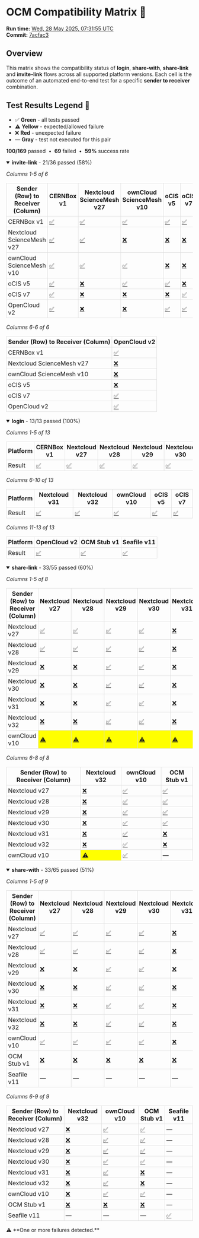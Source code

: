 # OCM Compatibility Matrix 🔄

<p><strong>Run&nbsp;time:</strong> <a href="https://github.com/pondersource/dev-stock/actions/runs/15294231019">Wed, 28 May 2025, 07:31:55 UTC</a><br><strong>Commit:</strong> <a href="https://github.com/pondersource/dev-stock/tree/7acfac380dc2c193f1d406634af104b39331ada3">7acfac3</a></p>

## Overview
This matrix shows the compatibility status of **login**, **share-with**, **share-link** and **invite-link** flows across all supported platform versions.
Each cell is the outcome of an automated end-to-end test for a specific **sender to receiver** combination.

## Test Results Legend 🎯
- ✅ **Green** - all tests passed
- ⚠️ **Yellow** - expected/allowed failure
- ❌ **Red** - unexpected failure
- — **Gray** - test not executed for this pair

<p><strong>100/169</strong> passed &nbsp;•&nbsp; <strong>69</strong> failed &nbsp;•&nbsp; <strong>59%</strong> success rate</p><details open>
<summary><strong>invite-link</strong> - 21/36 passed&nbsp;(58%)</summary>

<p><em>Columns 1-5 of 6</em></p><table style="border-collapse: collapse; width: 100%;">
  <thead>
    <tr><th style="border: 1px solid #ddd; padding: 4px;">Sender (Row) to Receiver (Column)</th><th style="border: 1px solid #ddd; padding: 4px;">CERNBox v1</th><th style="border: 1px solid #ddd; padding: 4px;">Nextcloud ScienceMesh v27</th><th style="border: 1px solid #ddd; padding: 4px;">ownCloud ScienceMesh v10</th><th style="border: 1px solid #ddd; padding: 4px;">oCIS v5</th><th style="border: 1px solid #ddd; padding: 4px;">oCIS v7</th></tr>
  </thead>
  <tbody>
    <tr><td style="border: 1px solid #ddd; padding: 4px;">CERNBox v1</td><td style="border: 1px solid #ddd; padding: 4px; "><a href="https://github.com/pondersource/dev-stock/actions/runs/15294234342">✅</a></td><td style="border: 1px solid #ddd; padding: 4px; "><a href="https://github.com/pondersource/dev-stock/actions/runs/15294234475">✅</a></td><td style="border: 1px solid #ddd; padding: 4px; "><a href="https://github.com/pondersource/dev-stock/actions/runs/15294234455">✅</a></td><td style="border: 1px solid #ddd; padding: 4px; "><a href="https://github.com/pondersource/dev-stock/actions/runs/15294234361">✅</a></td><td style="border: 1px solid #ddd; padding: 4px; "><a href="https://github.com/pondersource/dev-stock/actions/runs/15294234700">✅</a></td></tr>
    <tr><td style="border: 1px solid #ddd; padding: 4px;">Nextcloud ScienceMesh v27</td><td style="border: 1px solid #ddd; padding: 4px; "><a href="https://github.com/pondersource/dev-stock/actions/runs/15294234382">✅</a></td><td style="border: 1px solid #ddd; padding: 4px; "><a href="https://github.com/pondersource/dev-stock/actions/runs/15294234383">✅</a></td><td style="border: 1px solid #ddd; padding: 4px; "><a href="https://github.com/pondersource/dev-stock/actions/runs/15294234343">❌</a></td><td style="border: 1px solid #ddd; padding: 4px; "><a href="https://github.com/pondersource/dev-stock/actions/runs/15294234392">❌</a></td><td style="border: 1px solid #ddd; padding: 4px; "><a href="https://github.com/pondersource/dev-stock/actions/runs/15294324634">❌</a></td></tr>
    <tr><td style="border: 1px solid #ddd; padding: 4px;">ownCloud ScienceMesh v10</td><td style="border: 1px solid #ddd; padding: 4px; "><a href="https://github.com/pondersource/dev-stock/actions/runs/15294324687">✅</a></td><td style="border: 1px solid #ddd; padding: 4px; "><a href="https://github.com/pondersource/dev-stock/actions/runs/15294324624">✅</a></td><td style="border: 1px solid #ddd; padding: 4px; "><a href="https://github.com/pondersource/dev-stock/actions/runs/15294324536">✅</a></td><td style="border: 1px solid #ddd; padding: 4px; "><a href="https://github.com/pondersource/dev-stock/actions/runs/15294324686">❌</a></td><td style="border: 1px solid #ddd; padding: 4px; "><a href="https://github.com/pondersource/dev-stock/actions/runs/15294324501">❌</a></td></tr>
    <tr><td style="border: 1px solid #ddd; padding: 4px;">oCIS v5</td><td style="border: 1px solid #ddd; padding: 4px; "><a href="https://github.com/pondersource/dev-stock/actions/runs/15294324579">✅</a></td><td style="border: 1px solid #ddd; padding: 4px; "><a href="https://github.com/pondersource/dev-stock/actions/runs/15294324637">❌</a></td><td style="border: 1px solid #ddd; padding: 4px; "><a href="https://github.com/pondersource/dev-stock/actions/runs/15294412581">✅</a></td><td style="border: 1px solid #ddd; padding: 4px; "><a href="https://github.com/pondersource/dev-stock/actions/runs/15294412542">✅</a></td><td style="border: 1px solid #ddd; padding: 4px; "><a href="https://github.com/pondersource/dev-stock/actions/runs/15294412580">❌</a></td></tr>
    <tr><td style="border: 1px solid #ddd; padding: 4px;">oCIS v7</td><td style="border: 1px solid #ddd; padding: 4px; "><a href="https://github.com/pondersource/dev-stock/actions/runs/15294412505">✅</a></td><td style="border: 1px solid #ddd; padding: 4px; "><a href="https://github.com/pondersource/dev-stock/actions/runs/15294412492">❌</a></td><td style="border: 1px solid #ddd; padding: 4px; "><a href="https://github.com/pondersource/dev-stock/actions/runs/15294412590">❌</a></td><td style="border: 1px solid #ddd; padding: 4px; "><a href="https://github.com/pondersource/dev-stock/actions/runs/15294412520">❌</a></td><td style="border: 1px solid #ddd; padding: 4px; "><a href="https://github.com/pondersource/dev-stock/actions/runs/15294412550">✅</a></td></tr>
    <tr><td style="border: 1px solid #ddd; padding: 4px;">OpenCloud v2</td><td style="border: 1px solid #ddd; padding: 4px; "><a href="https://github.com/pondersource/dev-stock/actions/runs/15294482824">✅</a></td><td style="border: 1px solid #ddd; padding: 4px; "><a href="https://github.com/pondersource/dev-stock/actions/runs/15294482847">❌</a></td><td style="border: 1px solid #ddd; padding: 4px; "><a href="https://github.com/pondersource/dev-stock/actions/runs/15294482848">❌</a></td><td style="border: 1px solid #ddd; padding: 4px; "><a href="https://github.com/pondersource/dev-stock/actions/runs/15294482833">✅</a></td><td style="border: 1px solid #ddd; padding: 4px; "><a href="https://github.com/pondersource/dev-stock/actions/runs/15294482844">✅</a></td></tr>
  </tbody>
</table>
<p><em>Columns 6-6 of 6</em></p><table style="border-collapse: collapse; width: 100%;">
  <thead>
    <tr><th style="border: 1px solid #ddd; padding: 4px;">Sender (Row) to Receiver (Column)</th><th style="border: 1px solid #ddd; padding: 4px;">OpenCloud v2</th></tr>
  </thead>
  <tbody>
    <tr><td style="border: 1px solid #ddd; padding: 4px;">CERNBox v1</td><td style="border: 1px solid #ddd; padding: 4px; "><a href="https://github.com/pondersource/dev-stock/actions/runs/15294234350">✅</a></td></tr>
    <tr><td style="border: 1px solid #ddd; padding: 4px;">Nextcloud ScienceMesh v27</td><td style="border: 1px solid #ddd; padding: 4px; "><a href="https://github.com/pondersource/dev-stock/actions/runs/15294324568">❌</a></td></tr>
    <tr><td style="border: 1px solid #ddd; padding: 4px;">ownCloud ScienceMesh v10</td><td style="border: 1px solid #ddd; padding: 4px; "><a href="https://github.com/pondersource/dev-stock/actions/runs/15294324631">❌</a></td></tr>
    <tr><td style="border: 1px solid #ddd; padding: 4px;">oCIS v5</td><td style="border: 1px solid #ddd; padding: 4px; "><a href="https://github.com/pondersource/dev-stock/actions/runs/15294412483">❌</a></td></tr>
    <tr><td style="border: 1px solid #ddd; padding: 4px;">oCIS v7</td><td style="border: 1px solid #ddd; padding: 4px; "><a href="https://github.com/pondersource/dev-stock/actions/runs/15294412525">✅</a></td></tr>
    <tr><td style="border: 1px solid #ddd; padding: 4px;">OpenCloud v2</td><td style="border: 1px solid #ddd; padding: 4px; "><a href="https://github.com/pondersource/dev-stock/actions/runs/15294482863">✅</a></td></tr>
  </tbody>
</table>

</details>
<details open>
<summary><strong>login</strong> - 13/13 passed&nbsp;(100%)</summary>

<p><em>Columns 1-5 of 13</em></p><table style="border-collapse: collapse; width: 100%;">
  <thead>
    <tr><th style="border: 1px solid #ddd; padding: 4px;">Platform</th><th style="border: 1px solid #ddd; padding: 4px;">CERNBox v1</th><th style="border: 1px solid #ddd; padding: 4px;">Nextcloud v27</th><th style="border: 1px solid #ddd; padding: 4px;">Nextcloud v28</th><th style="border: 1px solid #ddd; padding: 4px;">Nextcloud v29</th><th style="border: 1px solid #ddd; padding: 4px;">Nextcloud v30</th></tr>
  </thead>
  <tbody>
    <tr><td style="border: 1px solid #ddd; padding: 4px;">Result</td><td style="border: 1px solid #ddd; padding: 4px; "><a href="https://github.com/pondersource/dev-stock/actions/runs/15294482926">✅</a></td><td style="border: 1px solid #ddd; padding: 4px; "><a href="https://github.com/pondersource/dev-stock/actions/runs/15294482874">✅</a></td><td style="border: 1px solid #ddd; padding: 4px; "><a href="https://github.com/pondersource/dev-stock/actions/runs/15294482832">✅</a></td><td style="border: 1px solid #ddd; padding: 4px; "><a href="https://github.com/pondersource/dev-stock/actions/runs/15294482902">✅</a></td><td style="border: 1px solid #ddd; padding: 4px; "><a href="https://github.com/pondersource/dev-stock/actions/runs/15294551133">✅</a></td></tr>
  </tbody>
</table>
<p><em>Columns 6-10 of 13</em></p><table style="border-collapse: collapse; width: 100%;">
  <thead>
    <tr><th style="border: 1px solid #ddd; padding: 4px;">Platform</th><th style="border: 1px solid #ddd; padding: 4px;">Nextcloud v31</th><th style="border: 1px solid #ddd; padding: 4px;">Nextcloud v32</th><th style="border: 1px solid #ddd; padding: 4px;">ownCloud v10</th><th style="border: 1px solid #ddd; padding: 4px;">oCIS v5</th><th style="border: 1px solid #ddd; padding: 4px;">oCIS v7</th></tr>
  </thead>
  <tbody>
    <tr><td style="border: 1px solid #ddd; padding: 4px;">Result</td><td style="border: 1px solid #ddd; padding: 4px; "><a href="https://github.com/pondersource/dev-stock/actions/runs/15294551209">✅</a></td><td style="border: 1px solid #ddd; padding: 4px; "><a href="https://github.com/pondersource/dev-stock/actions/runs/15294551178">✅</a></td><td style="border: 1px solid #ddd; padding: 4px; "><a href="https://github.com/pondersource/dev-stock/actions/runs/15294551138">✅</a></td><td style="border: 1px solid #ddd; padding: 4px; "><a href="https://github.com/pondersource/dev-stock/actions/runs/15294551150">✅</a></td><td style="border: 1px solid #ddd; padding: 4px; "><a href="https://github.com/pondersource/dev-stock/actions/runs/15294551208">✅</a></td></tr>
  </tbody>
</table>
<p><em>Columns 11-13 of 13</em></p><table style="border-collapse: collapse; width: 100%;">
  <thead>
    <tr><th style="border: 1px solid #ddd; padding: 4px;">Platform</th><th style="border: 1px solid #ddd; padding: 4px;">OpenCloud v2</th><th style="border: 1px solid #ddd; padding: 4px;">OCM Stub v1</th><th style="border: 1px solid #ddd; padding: 4px;">Seafile v11</th></tr>
  </thead>
  <tbody>
    <tr><td style="border: 1px solid #ddd; padding: 4px;">Result</td><td style="border: 1px solid #ddd; padding: 4px; "><a href="https://github.com/pondersource/dev-stock/actions/runs/15294551166">✅</a></td><td style="border: 1px solid #ddd; padding: 4px; "><a href="https://github.com/pondersource/dev-stock/actions/runs/15294551194">✅</a></td><td style="border: 1px solid #ddd; padding: 4px; "><a href="https://github.com/pondersource/dev-stock/actions/runs/15294551160">✅</a></td></tr>
  </tbody>
</table>

</details>
<details open>
<summary><strong>share-link</strong> - 33/55 passed&nbsp;(60%)</summary>

<p><em>Columns 1-5 of 8</em></p><table style="border-collapse: collapse; width: 100%;">
  <thead>
    <tr><th style="border: 1px solid #ddd; padding: 4px;">Sender (Row) to Receiver (Column)</th><th style="border: 1px solid #ddd; padding: 4px;">Nextcloud v27</th><th style="border: 1px solid #ddd; padding: 4px;">Nextcloud v28</th><th style="border: 1px solid #ddd; padding: 4px;">Nextcloud v29</th><th style="border: 1px solid #ddd; padding: 4px;">Nextcloud v30</th><th style="border: 1px solid #ddd; padding: 4px;">Nextcloud v31</th></tr>
  </thead>
  <tbody>
    <tr><td style="border: 1px solid #ddd; padding: 4px;">Nextcloud v27</td><td style="border: 1px solid #ddd; padding: 4px; "><a href="https://github.com/pondersource/dev-stock/actions/runs/15294551189">✅</a></td><td style="border: 1px solid #ddd; padding: 4px; "><a href="https://github.com/pondersource/dev-stock/actions/runs/15294608415">✅</a></td><td style="border: 1px solid #ddd; padding: 4px; "><a href="https://github.com/pondersource/dev-stock/actions/runs/15294608450">✅</a></td><td style="border: 1px solid #ddd; padding: 4px; "><a href="https://github.com/pondersource/dev-stock/actions/runs/15294608458">✅</a></td><td style="border: 1px solid #ddd; padding: 4px; "><a href="https://github.com/pondersource/dev-stock/actions/runs/15294608459">❌</a></td></tr>
    <tr><td style="border: 1px solid #ddd; padding: 4px;">Nextcloud v28</td><td style="border: 1px solid #ddd; padding: 4px; "><a href="https://github.com/pondersource/dev-stock/actions/runs/15294608445">✅</a></td><td style="border: 1px solid #ddd; padding: 4px; "><a href="https://github.com/pondersource/dev-stock/actions/runs/15294608423">✅</a></td><td style="border: 1px solid #ddd; padding: 4px; "><a href="https://github.com/pondersource/dev-stock/actions/runs/15294608443">✅</a></td><td style="border: 1px solid #ddd; padding: 4px; "><a href="https://github.com/pondersource/dev-stock/actions/runs/15294667316">✅</a></td><td style="border: 1px solid #ddd; padding: 4px; "><a href="https://github.com/pondersource/dev-stock/actions/runs/15294667318">❌</a></td></tr>
    <tr><td style="border: 1px solid #ddd; padding: 4px;">Nextcloud v29</td><td style="border: 1px solid #ddd; padding: 4px; "><a href="https://github.com/pondersource/dev-stock/actions/runs/15294667301">❌</a></td><td style="border: 1px solid #ddd; padding: 4px; "><a href="https://github.com/pondersource/dev-stock/actions/runs/15294667348">❌</a></td><td style="border: 1px solid #ddd; padding: 4px; "><a href="https://github.com/pondersource/dev-stock/actions/runs/15294667416">✅</a></td><td style="border: 1px solid #ddd; padding: 4px; "><a href="https://github.com/pondersource/dev-stock/actions/runs/15294667368">✅</a></td><td style="border: 1px solid #ddd; padding: 4px; "><a href="https://github.com/pondersource/dev-stock/actions/runs/15294667352">❌</a></td></tr>
    <tr><td style="border: 1px solid #ddd; padding: 4px;">Nextcloud v30</td><td style="border: 1px solid #ddd; padding: 4px; "><a href="https://github.com/pondersource/dev-stock/actions/runs/15294724608">❌</a></td><td style="border: 1px solid #ddd; padding: 4px; "><a href="https://github.com/pondersource/dev-stock/actions/runs/15294724601">❌</a></td><td style="border: 1px solid #ddd; padding: 4px; "><a href="https://github.com/pondersource/dev-stock/actions/runs/15294724587">✅</a></td><td style="border: 1px solid #ddd; padding: 4px; "><a href="https://github.com/pondersource/dev-stock/actions/runs/15294724666">✅</a></td><td style="border: 1px solid #ddd; padding: 4px; "><a href="https://github.com/pondersource/dev-stock/actions/runs/15294724622">❌</a></td></tr>
    <tr><td style="border: 1px solid #ddd; padding: 4px;">Nextcloud v31</td><td style="border: 1px solid #ddd; padding: 4px; "><a href="https://github.com/pondersource/dev-stock/actions/runs/15294784273">❌</a></td><td style="border: 1px solid #ddd; padding: 4px; "><a href="https://github.com/pondersource/dev-stock/actions/runs/15294784351">❌</a></td><td style="border: 1px solid #ddd; padding: 4px; "><a href="https://github.com/pondersource/dev-stock/actions/runs/15294784331">✅</a></td><td style="border: 1px solid #ddd; padding: 4px; "><a href="https://github.com/pondersource/dev-stock/actions/runs/15294784300">✅</a></td><td style="border: 1px solid #ddd; padding: 4px; "><a href="https://github.com/pondersource/dev-stock/actions/runs/15294784314">❌</a></td></tr>
    <tr><td style="border: 1px solid #ddd; padding: 4px;">Nextcloud v32</td><td style="border: 1px solid #ddd; padding: 4px; "><a href="https://github.com/pondersource/dev-stock/actions/runs/15294784347">❌</a></td><td style="border: 1px solid #ddd; padding: 4px; "><a href="https://github.com/pondersource/dev-stock/actions/runs/15294850685">❌</a></td><td style="border: 1px solid #ddd; padding: 4px; "><a href="https://github.com/pondersource/dev-stock/actions/runs/15294850683">✅</a></td><td style="border: 1px solid #ddd; padding: 4px; "><a href="https://github.com/pondersource/dev-stock/actions/runs/15294850668">✅</a></td><td style="border: 1px solid #ddd; padding: 4px; "><a href="https://github.com/pondersource/dev-stock/actions/runs/15294850688">❌</a></td></tr>
    <tr><td style="border: 1px solid #ddd; padding: 4px;">ownCloud v10</td><td style="border: 1px solid #ddd; padding: 4px; background-color: yellow;"><a href="https://github.com/pondersource/dev-stock/actions/runs/15294850696">⚠️</a></td><td style="border: 1px solid #ddd; padding: 4px; background-color: yellow;"><a href="https://github.com/pondersource/dev-stock/actions/runs/15294850705">⚠️</a></td><td style="border: 1px solid #ddd; padding: 4px; background-color: yellow;"><a href="https://github.com/pondersource/dev-stock/actions/runs/15294850703">⚠️</a></td><td style="border: 1px solid #ddd; padding: 4px; background-color: yellow;"><a href="https://github.com/pondersource/dev-stock/actions/runs/15294918307">⚠️</a></td><td style="border: 1px solid #ddd; padding: 4px; background-color: yellow;"><a href="https://github.com/pondersource/dev-stock/actions/runs/15294918237">⚠️</a></td></tr>
  </tbody>
</table>
<p><em>Columns 6-8 of 8</em></p><table style="border-collapse: collapse; width: 100%;">
  <thead>
    <tr><th style="border: 1px solid #ddd; padding: 4px;">Sender (Row) to Receiver (Column)</th><th style="border: 1px solid #ddd; padding: 4px;">Nextcloud v32</th><th style="border: 1px solid #ddd; padding: 4px;">ownCloud v10</th><th style="border: 1px solid #ddd; padding: 4px;">OCM Stub v1</th></tr>
  </thead>
  <tbody>
    <tr><td style="border: 1px solid #ddd; padding: 4px;">Nextcloud v27</td><td style="border: 1px solid #ddd; padding: 4px; "><a href="https://github.com/pondersource/dev-stock/actions/runs/15294608505">❌</a></td><td style="border: 1px solid #ddd; padding: 4px; "><a href="https://github.com/pondersource/dev-stock/actions/runs/15294608440">✅</a></td><td style="border: 1px solid #ddd; padding: 4px; "><a href="https://github.com/pondersource/dev-stock/actions/runs/15294608425">✅</a></td></tr>
    <tr><td style="border: 1px solid #ddd; padding: 4px;">Nextcloud v28</td><td style="border: 1px solid #ddd; padding: 4px; "><a href="https://github.com/pondersource/dev-stock/actions/runs/15294667303">❌</a></td><td style="border: 1px solid #ddd; padding: 4px; "><a href="https://github.com/pondersource/dev-stock/actions/runs/15294667308">✅</a></td><td style="border: 1px solid #ddd; padding: 4px; "><a href="https://github.com/pondersource/dev-stock/actions/runs/15294667306">✅</a></td></tr>
    <tr><td style="border: 1px solid #ddd; padding: 4px;">Nextcloud v29</td><td style="border: 1px solid #ddd; padding: 4px; "><a href="https://github.com/pondersource/dev-stock/actions/runs/15294724626">❌</a></td><td style="border: 1px solid #ddd; padding: 4px; "><a href="https://github.com/pondersource/dev-stock/actions/runs/15294724562">✅</a></td><td style="border: 1px solid #ddd; padding: 4px; "><a href="https://github.com/pondersource/dev-stock/actions/runs/15294724644">✅</a></td></tr>
    <tr><td style="border: 1px solid #ddd; padding: 4px;">Nextcloud v30</td><td style="border: 1px solid #ddd; padding: 4px; "><a href="https://github.com/pondersource/dev-stock/actions/runs/15294724691">❌</a></td><td style="border: 1px solid #ddd; padding: 4px; "><a href="https://github.com/pondersource/dev-stock/actions/runs/15294724561">✅</a></td><td style="border: 1px solid #ddd; padding: 4px; "><a href="https://github.com/pondersource/dev-stock/actions/runs/15294784304">✅</a></td></tr>
    <tr><td style="border: 1px solid #ddd; padding: 4px;">Nextcloud v31</td><td style="border: 1px solid #ddd; padding: 4px; "><a href="https://github.com/pondersource/dev-stock/actions/runs/15294784272">❌</a></td><td style="border: 1px solid #ddd; padding: 4px; "><a href="https://github.com/pondersource/dev-stock/actions/runs/15294784328">✅</a></td><td style="border: 1px solid #ddd; padding: 4px; "><a href="https://github.com/pondersource/dev-stock/actions/runs/15294784264">❌</a></td></tr>
    <tr><td style="border: 1px solid #ddd; padding: 4px;">Nextcloud v32</td><td style="border: 1px solid #ddd; padding: 4px; "><a href="https://github.com/pondersource/dev-stock/actions/runs/15294850729">❌</a></td><td style="border: 1px solid #ddd; padding: 4px; "><a href="https://github.com/pondersource/dev-stock/actions/runs/15294850670">✅</a></td><td style="border: 1px solid #ddd; padding: 4px; "><a href="https://github.com/pondersource/dev-stock/actions/runs/15294850687">❌</a></td></tr>
    <tr><td style="border: 1px solid #ddd; padding: 4px;">ownCloud v10</td><td style="border: 1px solid #ddd; padding: 4px; background-color: yellow;"><a href="https://github.com/pondersource/dev-stock/actions/runs/15294918268">⚠️</a></td><td style="border: 1px solid #ddd; padding: 4px; "><a href="https://github.com/pondersource/dev-stock/actions/runs/15294918193">✅</a></td><td style="border: 1px solid #ddd; padding: 4px;">—</td></tr>
  </tbody>
</table>

</details>
<details open>
<summary><strong>share-with</strong> - 33/65 passed&nbsp;(51%)</summary>

<p><em>Columns 1-5 of 9</em></p><table style="border-collapse: collapse; width: 100%;">
  <thead>
    <tr><th style="border: 1px solid #ddd; padding: 4px;">Sender (Row) to Receiver (Column)</th><th style="border: 1px solid #ddd; padding: 4px;">Nextcloud v27</th><th style="border: 1px solid #ddd; padding: 4px;">Nextcloud v28</th><th style="border: 1px solid #ddd; padding: 4px;">Nextcloud v29</th><th style="border: 1px solid #ddd; padding: 4px;">Nextcloud v30</th><th style="border: 1px solid #ddd; padding: 4px;">Nextcloud v31</th></tr>
  </thead>
  <tbody>
    <tr><td style="border: 1px solid #ddd; padding: 4px;">Nextcloud v27</td><td style="border: 1px solid #ddd; padding: 4px; "><a href="https://github.com/pondersource/dev-stock/actions/runs/15294918249">✅</a></td><td style="border: 1px solid #ddd; padding: 4px; "><a href="https://github.com/pondersource/dev-stock/actions/runs/15294918187">✅</a></td><td style="border: 1px solid #ddd; padding: 4px; "><a href="https://github.com/pondersource/dev-stock/actions/runs/15294918278">✅</a></td><td style="border: 1px solid #ddd; padding: 4px; "><a href="https://github.com/pondersource/dev-stock/actions/runs/15294918194">✅</a></td><td style="border: 1px solid #ddd; padding: 4px; "><a href="https://github.com/pondersource/dev-stock/actions/runs/15294918266">❌</a></td></tr>
    <tr><td style="border: 1px solid #ddd; padding: 4px;">Nextcloud v28</td><td style="border: 1px solid #ddd; padding: 4px; "><a href="https://github.com/pondersource/dev-stock/actions/runs/15294985286">✅</a></td><td style="border: 1px solid #ddd; padding: 4px; "><a href="https://github.com/pondersource/dev-stock/actions/runs/15294985390">✅</a></td><td style="border: 1px solid #ddd; padding: 4px; "><a href="https://github.com/pondersource/dev-stock/actions/runs/15294985296">✅</a></td><td style="border: 1px solid #ddd; padding: 4px; "><a href="https://github.com/pondersource/dev-stock/actions/runs/15294985288">✅</a></td><td style="border: 1px solid #ddd; padding: 4px; "><a href="https://github.com/pondersource/dev-stock/actions/runs/15294985326">❌</a></td></tr>
    <tr><td style="border: 1px solid #ddd; padding: 4px;">Nextcloud v29</td><td style="border: 1px solid #ddd; padding: 4px; "><a href="https://github.com/pondersource/dev-stock/actions/runs/15295048911">❌</a></td><td style="border: 1px solid #ddd; padding: 4px; "><a href="https://github.com/pondersource/dev-stock/actions/runs/15295048903">❌</a></td><td style="border: 1px solid #ddd; padding: 4px; "><a href="https://github.com/pondersource/dev-stock/actions/runs/15295049017">✅</a></td><td style="border: 1px solid #ddd; padding: 4px; "><a href="https://github.com/pondersource/dev-stock/actions/runs/15295048898">✅</a></td><td style="border: 1px solid #ddd; padding: 4px; "><a href="https://github.com/pondersource/dev-stock/actions/runs/15295048915">❌</a></td></tr>
    <tr><td style="border: 1px solid #ddd; padding: 4px;">Nextcloud v30</td><td style="border: 1px solid #ddd; padding: 4px; "><a href="https://github.com/pondersource/dev-stock/actions/runs/15295048904">❌</a></td><td style="border: 1px solid #ddd; padding: 4px; "><a href="https://github.com/pondersource/dev-stock/actions/runs/15295048891">❌</a></td><td style="border: 1px solid #ddd; padding: 4px; "><a href="https://github.com/pondersource/dev-stock/actions/runs/15295113169">✅</a></td><td style="border: 1px solid #ddd; padding: 4px; "><a href="https://github.com/pondersource/dev-stock/actions/runs/15295113178">✅</a></td><td style="border: 1px solid #ddd; padding: 4px; "><a href="https://github.com/pondersource/dev-stock/actions/runs/15295113165">❌</a></td></tr>
    <tr><td style="border: 1px solid #ddd; padding: 4px;">Nextcloud v31</td><td style="border: 1px solid #ddd; padding: 4px; "><a href="https://github.com/pondersource/dev-stock/actions/runs/15295113149">❌</a></td><td style="border: 1px solid #ddd; padding: 4px; "><a href="https://github.com/pondersource/dev-stock/actions/runs/15295113280">❌</a></td><td style="border: 1px solid #ddd; padding: 4px; "><a href="https://github.com/pondersource/dev-stock/actions/runs/15295113177">✅</a></td><td style="border: 1px solid #ddd; padding: 4px; "><a href="https://github.com/pondersource/dev-stock/actions/runs/15295113190">✅</a></td><td style="border: 1px solid #ddd; padding: 4px; "><a href="https://github.com/pondersource/dev-stock/actions/runs/15295179906">❌</a></td></tr>
    <tr><td style="border: 1px solid #ddd; padding: 4px;">Nextcloud v32</td><td style="border: 1px solid #ddd; padding: 4px; "><a href="https://github.com/pondersource/dev-stock/actions/runs/15295179895">❌</a></td><td style="border: 1px solid #ddd; padding: 4px; "><a href="https://github.com/pondersource/dev-stock/actions/runs/15295179951">❌</a></td><td style="border: 1px solid #ddd; padding: 4px; "><a href="https://github.com/pondersource/dev-stock/actions/runs/15295179943">✅</a></td><td style="border: 1px solid #ddd; padding: 4px; "><a href="https://github.com/pondersource/dev-stock/actions/runs/15295179998">✅</a></td><td style="border: 1px solid #ddd; padding: 4px; "><a href="https://github.com/pondersource/dev-stock/actions/runs/15295179956">❌</a></td></tr>
    <tr><td style="border: 1px solid #ddd; padding: 4px;">ownCloud v10</td><td style="border: 1px solid #ddd; padding: 4px; "><a href="https://github.com/pondersource/dev-stock/actions/runs/15295243920">✅</a></td><td style="border: 1px solid #ddd; padding: 4px; "><a href="https://github.com/pondersource/dev-stock/actions/runs/15295244049">✅</a></td><td style="border: 1px solid #ddd; padding: 4px; "><a href="https://github.com/pondersource/dev-stock/actions/runs/15295244005">✅</a></td><td style="border: 1px solid #ddd; padding: 4px; "><a href="https://github.com/pondersource/dev-stock/actions/runs/15295243910">✅</a></td><td style="border: 1px solid #ddd; padding: 4px; "><a href="https://github.com/pondersource/dev-stock/actions/runs/15295243934">❌</a></td></tr>
    <tr><td style="border: 1px solid #ddd; padding: 4px;">OCM Stub v1</td><td style="border: 1px solid #ddd; padding: 4px; "><a href="https://github.com/pondersource/dev-stock/actions/runs/15295311471">❌</a></td><td style="border: 1px solid #ddd; padding: 4px; "><a href="https://github.com/pondersource/dev-stock/actions/runs/15295311461">❌</a></td><td style="border: 1px solid #ddd; padding: 4px; "><a href="https://github.com/pondersource/dev-stock/actions/runs/15295311403">❌</a></td><td style="border: 1px solid #ddd; padding: 4px; "><a href="https://github.com/pondersource/dev-stock/actions/runs/15295311491">❌</a></td><td style="border: 1px solid #ddd; padding: 4px; "><a href="https://github.com/pondersource/dev-stock/actions/runs/15295311437">❌</a></td></tr>
    <tr><td style="border: 1px solid #ddd; padding: 4px;">Seafile v11</td><td style="border: 1px solid #ddd; padding: 4px;">—</td><td style="border: 1px solid #ddd; padding: 4px;">—</td><td style="border: 1px solid #ddd; padding: 4px;">—</td><td style="border: 1px solid #ddd; padding: 4px;">—</td><td style="border: 1px solid #ddd; padding: 4px;">—</td></tr>
  </tbody>
</table>
<p><em>Columns 6-9 of 9</em></p><table style="border-collapse: collapse; width: 100%;">
  <thead>
    <tr><th style="border: 1px solid #ddd; padding: 4px;">Sender (Row) to Receiver (Column)</th><th style="border: 1px solid #ddd; padding: 4px;">Nextcloud v32</th><th style="border: 1px solid #ddd; padding: 4px;">ownCloud v10</th><th style="border: 1px solid #ddd; padding: 4px;">OCM Stub v1</th><th style="border: 1px solid #ddd; padding: 4px;">Seafile v11</th></tr>
  </thead>
  <tbody>
    <tr><td style="border: 1px solid #ddd; padding: 4px;">Nextcloud v27</td><td style="border: 1px solid #ddd; padding: 4px; "><a href="https://github.com/pondersource/dev-stock/actions/runs/15294918232">❌</a></td><td style="border: 1px solid #ddd; padding: 4px; "><a href="https://github.com/pondersource/dev-stock/actions/runs/15294985273">✅</a></td><td style="border: 1px solid #ddd; padding: 4px; "><a href="https://github.com/pondersource/dev-stock/actions/runs/15294985366">✅</a></td><td style="border: 1px solid #ddd; padding: 4px;">—</td></tr>
    <tr><td style="border: 1px solid #ddd; padding: 4px;">Nextcloud v28</td><td style="border: 1px solid #ddd; padding: 4px; "><a href="https://github.com/pondersource/dev-stock/actions/runs/15294985368">❌</a></td><td style="border: 1px solid #ddd; padding: 4px; "><a href="https://github.com/pondersource/dev-stock/actions/runs/15294985280">✅</a></td><td style="border: 1px solid #ddd; padding: 4px; "><a href="https://github.com/pondersource/dev-stock/actions/runs/15294985278">✅</a></td><td style="border: 1px solid #ddd; padding: 4px;">—</td></tr>
    <tr><td style="border: 1px solid #ddd; padding: 4px;">Nextcloud v29</td><td style="border: 1px solid #ddd; padding: 4px; "><a href="https://github.com/pondersource/dev-stock/actions/runs/15295048902">❌</a></td><td style="border: 1px solid #ddd; padding: 4px; "><a href="https://github.com/pondersource/dev-stock/actions/runs/15295048914">✅</a></td><td style="border: 1px solid #ddd; padding: 4px; "><a href="https://github.com/pondersource/dev-stock/actions/runs/15295049503">✅</a></td><td style="border: 1px solid #ddd; padding: 4px;">—</td></tr>
    <tr><td style="border: 1px solid #ddd; padding: 4px;">Nextcloud v30</td><td style="border: 1px solid #ddd; padding: 4px; "><a href="https://github.com/pondersource/dev-stock/actions/runs/15295113176">❌</a></td><td style="border: 1px solid #ddd; padding: 4px; "><a href="https://github.com/pondersource/dev-stock/actions/runs/15295113208">✅</a></td><td style="border: 1px solid #ddd; padding: 4px; "><a href="https://github.com/pondersource/dev-stock/actions/runs/15295113175">✅</a></td><td style="border: 1px solid #ddd; padding: 4px;">—</td></tr>
    <tr><td style="border: 1px solid #ddd; padding: 4px;">Nextcloud v31</td><td style="border: 1px solid #ddd; padding: 4px; "><a href="https://github.com/pondersource/dev-stock/actions/runs/15295179927">❌</a></td><td style="border: 1px solid #ddd; padding: 4px; "><a href="https://github.com/pondersource/dev-stock/actions/runs/15295179980">✅</a></td><td style="border: 1px solid #ddd; padding: 4px; "><a href="https://github.com/pondersource/dev-stock/actions/runs/15295179942">❌</a></td><td style="border: 1px solid #ddd; padding: 4px;">—</td></tr>
    <tr><td style="border: 1px solid #ddd; padding: 4px;">Nextcloud v32</td><td style="border: 1px solid #ddd; padding: 4px; "><a href="https://github.com/pondersource/dev-stock/actions/runs/15295179900">❌</a></td><td style="border: 1px solid #ddd; padding: 4px; "><a href="https://github.com/pondersource/dev-stock/actions/runs/15295243976">✅</a></td><td style="border: 1px solid #ddd; padding: 4px; "><a href="https://github.com/pondersource/dev-stock/actions/runs/15295244008">❌</a></td><td style="border: 1px solid #ddd; padding: 4px;">—</td></tr>
    <tr><td style="border: 1px solid #ddd; padding: 4px;">ownCloud v10</td><td style="border: 1px solid #ddd; padding: 4px; "><a href="https://github.com/pondersource/dev-stock/actions/runs/15295243930">❌</a></td><td style="border: 1px solid #ddd; padding: 4px; "><a href="https://github.com/pondersource/dev-stock/actions/runs/15295243918">✅</a></td><td style="border: 1px solid #ddd; padding: 4px; "><a href="https://github.com/pondersource/dev-stock/actions/runs/15295243947">✅</a></td><td style="border: 1px solid #ddd; padding: 4px;">—</td></tr>
    <tr><td style="border: 1px solid #ddd; padding: 4px;">OCM Stub v1</td><td style="border: 1px solid #ddd; padding: 4px; "><a href="https://github.com/pondersource/dev-stock/actions/runs/15295311435">❌</a></td><td style="border: 1px solid #ddd; padding: 4px; "><a href="https://github.com/pondersource/dev-stock/actions/runs/15295311405">❌</a></td><td style="border: 1px solid #ddd; padding: 4px; "><a href="https://github.com/pondersource/dev-stock/actions/runs/15295311400">❌</a></td><td style="border: 1px solid #ddd; padding: 4px;">—</td></tr>
    <tr><td style="border: 1px solid #ddd; padding: 4px;">Seafile v11</td><td style="border: 1px solid #ddd; padding: 4px;">—</td><td style="border: 1px solid #ddd; padding: 4px;">—</td><td style="border: 1px solid #ddd; padding: 4px;">—</td><td style="border: 1px solid #ddd; padding: 4px; "><a href="https://github.com/pondersource/dev-stock/actions/runs/15295311411">✅</a></td></tr>
  </tbody>
</table>

</details>
⚠️ **One or more failures detected.**
